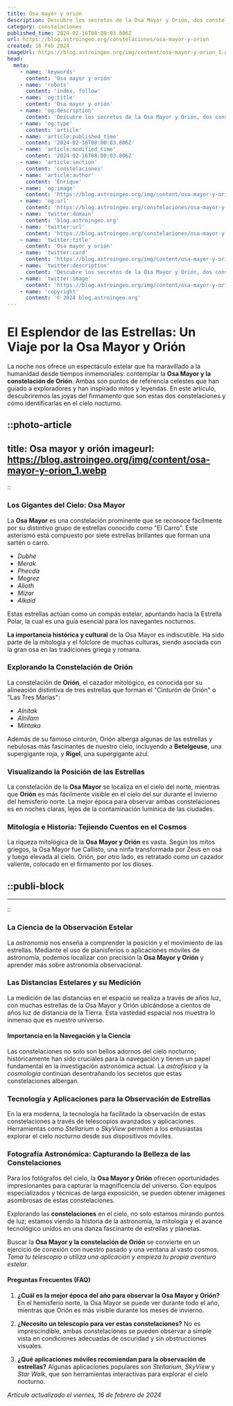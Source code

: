 ```yaml
---
title: Osa mayor y orión
description: Descubre los secretos de la Osa Mayor y Orión, dos constelaciones fascinantes que iluminan nuestro cielo nocturno con su historia y mitología.
category: constelaciones
published_time: 2024-02-16T08:00:03.806Z
url: https://blog.astroingeo.org/constelaciones/osa-mayor-y-orion
created: 16 Feb 2024
imageUrl: https://blog.astroingeo.org/img/content/osa-mayor-y-orion_1.webp
head:
  meta:
    - name: 'keywords'
      content: 'Osa mayor y orión'
    - name: 'robots'
      content: 'index, follow'
    - name: 'og:title'
      content: 'Osa mayor y orión'
    - name: 'og:description'
      content: 'Descubre los secretos de la Osa Mayor y Orión, dos constelaciones fascinantes que iluminan nuestro cielo nocturno con su historia y mitología.'
    - name: 'og:type'
      content: 'article'
    - name: 'article:published_time'
      content: '2024-02-16T08:00:03.806Z'
    - name: 'article:modified_time'
      content: '2024-02-16T08:00:03.806Z'
    - name: 'article:section'
      content: 'constelaciones'
    - name: 'article:author'
      content: 'Enrique'
    - name: 'og:image'
      content: 'https://blog.astroingeo.org/img/content/osa-mayor-y-orion_1.webp'
    - name: 'og:url'
      content: 'https://blog.astroingeo.org/constelaciones/osa-mayor-y-orion'
    - name: 'twitter:domain'
      content: 'blog.astroingeo.org'
    - name: 'twitter:url'
      content: 'https://blog.astroingeo.org/constelaciones/osa-mayor-y-orion'
    - name: 'twitter:title'
      content: 'Osa mayor y orión'
    - name: 'twitter:card'
      content: 'https://blog.astroingeo.org/img/content/osa-mayor-y-orion_1.webp'
    - name: 'twitter:description'
      content: 'Descubre los secretos de la Osa Mayor y Orión, dos constelaciones fascinantes que iluminan nuestro cielo nocturno con su historia y mitología.'
    - name: 'twitter:image'
      content: 'https://blog.astroingeo.org/img/content/osa-mayor-y-orion_1.webp'
    - name: 'copyright'
      content: '© 2024 blog.astroingeo.org'
---
```

# El Esplendor de las Estrellas: Un Viaje por la Osa Mayor y Orión

La noche nos ofrece un espectáculo estelar que ha maravillado a la humanidad desde tiempos inmemoriales: contemplar la **Osa Mayor y la constelación de Orión**. Ambas son puntos de referencia celestes que han guiado a exploradores y han inspirado mitos y leyendas. En este artículo, descubriremos las joyas del firmamento que son estas dos constelaciones y cómo identificarlas en el cielo nocturno.


::photo-article
---
title: Osa mayor y orión
imageurl: https://blog.astroingeo.org/img/content/osa-mayor-y-orion_1.webp
---
::



### Los Gigantes del Cielo: Osa Mayor

La **Osa Mayor** es una constelación prominente que se reconoce fácilmente por su distintivo grupo de estrellas conocido como "El Carro". Este asterismo está compuesto por siete estrellas brillantes que forman una sartén o carro.

- *Dubhe*
- *Merak*
- *Phecda*
- *Megrez*
- *Alioth*
- *Mizar*
- *Alkaid*

Estas estrellas actúan como un compás estelar, apuntando hacia la Estrella Polar, la cual es una guía esencial para los navegantes nocturnos.

**La importancia histórica y cultural** de la Osa Mayor es indiscutible. Ha sido parte de la mitología y el folclore de muchas culturas, siendo asociada con la gran osa en las tradiciones griega y romana.

### Explorando la Constelación de Orión

La constelación de **Orión**, el cazador mitológico, es conocida por su alineación distintiva de tres estrellas que forman el "Cinturón de Orión" o "Las Tres Marías":

- *Alnitak*
- *Alnilam*
- *Mintaka*

Además de su famoso cinturón, Orión alberga algunas de las estrellas y nebulosas más fascinantes de nuestro cielo, incluyendo a **Betelgeuse**, una supergigante roja, y **Rigel**, una supergigante azul.

### Visualizando la Posición de las Estrellas

La constelación de la **Osa Mayor** se localiza en el cielo del norte, mientras que **Orión** es más fácilmente visible en el cielo del sur durante el invierno del hemisferio norte. La mejor época para observar ambas constelaciones es en noches claras, lejos de la contaminación lumínica de las ciudades.

### Mitología e Historia: Tejiendo Cuentos en el Cosmos

La riqueza mitológica de la **Osa Mayor y Orión** es vasta. Según los mitos griegos, la Osa Mayor fue Callisto, una ninfa transformada por Zeus en osa y luego elevada al cielo. Orión, por otro lado, es retratado como un cazador valiente, colocado en el firmamento por los dioses.


  ::publi-block
  ---
  ---
  ::
  
  

### La Ciencia de la Observación Estelar

La *astronomía* nos enseña a comprender la posición y el movimiento de las estrellas. Mediante el uso de planisferios o aplicaciones móviles de astronomía, podemos localizar con precisión la **Osa Mayor y Orión** y aprender más sobre astronomía observacional.

### Las Distancias Estelares y su Medición

La medición de las distancias en el espacio se realiza a través de años luz, con muchas estrellas de la Osa Mayor y Orión ubicándose a cientos de años luz de distancia de la Tierra. Esta vastedad espacial nos muestra lo inmenso que es nuestro universo.

#### Importancia en la Navegación y la Ciencia

Las constelaciones no solo son bellos adornos del cielo nocturno; históricamente han sido cruciales para la navegación y tienen un papel fundamental en la investigación astronómica actual. La *astrofísica* y la *cosmología* continúan desentrañando los secretos que estas constelaciones albergan.

### Tecnología y Aplicaciones para la Observación de Estrellas

En la era moderna, la tecnología ha facilitado la observación de estas constelaciones a través de telescopios avanzados y aplicaciones. Herramientas como *Stellarium* o *SkyView* permiten a los entusiastas explorar el cielo nocturno desde sus dispositivos móviles.

### Fotografía Astronómica: Capturando la Belleza de las Constelaciones

Para los fotógrafos del cielo, la **Osa Mayor y Orión** ofrecen oportunidades impresionantes para capturar la magnificencia del universo. Con equipos especializados y técnicas de larga exposición, se pueden obtener imágenes asombrosas de estas constelaciones.

Explorando las **constelaciones** en el cielo, no solo estamos mirando puntos de luz; estamos viendo la historia de la astronomía, la mitología y el avance tecnológico unidos en una danza fascinante de estrellas y planetas.
  
Buscar la **Osa Mayor y la constelación de Orión** se convierte en un ejercicio de conexión con nuestro pasado y una ventana al vasto cosmos. *Toma tu telescopio o utiliza una aplicación y empieza tu propia aventura estelar*.

#### Preguntas Frecuentes (FAQ)

1. **¿Cuál es la mejor época del año para observar la Osa Mayor y Orión?**
   En el hemisferio norte, la Osa Mayor se puede ver durante todo el año, mientras que Orión es más visible durante los meses de invierno.

2. **¿Necesito un telescopio para ver estas constelaciones?**
   No es imprescindible, ambas constelaciones se pueden observar a simple vista en condiciones adecuadas de oscuridad y sin obstrucciones visuales.

3. **¿Qué aplicaciones móviles recomiendan para la observación de estrellas?**
   Algunas aplicaciones populares son *Stellarium*, *SkyView* y *Star Walk*, que son herramientas interactivas para explorar el cielo nocturno.

_Artículo actualizado el viernes, 16 de febrero de 2024_